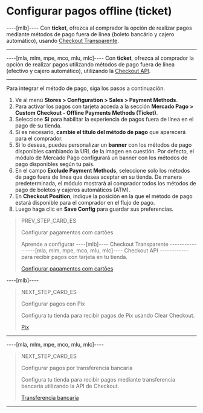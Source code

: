 # Configurar pagos offline (ticket)

----[mlb]----
Con **ticket**, ofrezca al comprador la opción de realizar pagos mediante métodos de pago fuera de línea (boleto bancário y cajero automático), usando [Checkout Transparente](/developers/es/guides/checkout-api/introduction).

------------

----[mla, mlm, mpe, mco, mlu, mlc]----
Con **ticket**, ofrezca al comprador la opción de realizar pagos utilizando métodos de pago fuera de línea (efectivo y cajero automático), utilizando la [Checkout API](/developers/es/guides/checkout-api/introduction).

------------

Para integrar el método de pago, siga los pasos a continuación.

1. Ve al menú **Stores > Configuration > Sales > Payment Methods**.
2. Para activar los pagos con tarjeta acceda a la sección **Mercado Pago > Custom Checkout - Offline Payments Methods (Ticket)**.
3. Seleccione **Sí** para habilitar la experiencia de pagos fuera de línea en el pago de su tienda.
4. Si es necesario, **cambie el título del método de pago** que aparecerá para el comprador.
5. Si lo deseas, puedes personalizar un **banner** con los métodos de pago disponibles cambiando la URL de la imagen en cuestión. Por defecto, el módulo de Mercado Pago configurará un banner con los métodos de pago disponibles según tu país.
6. En el campo **Exclude Payment Methods**, seleccione solo los métodos de pago fuera de línea que desea aceptar en su tienda. De manera predeterminada, el módulo mostrará al comprador todos los métodos de pago de boletos y cajeros automáticos (ATM).
7. En **Checkout Position**, indique la posición en la que el método de pago estará disponible para el comprador en el flujo de pago.
8. Luego haga clic en **Save Config** para guardar sus preferencias.

> PREV_STEP_CARD_ES
>
> Configurar pagamentos com cartões
>
> Aprende a configurar ----[mlb]---- Checkout Transparente ------------ ----[mla, mlm, mpe, mco, mlu, mlc]---- Checkout API ------------ para recibir pagos con tarjeta en tu tienda.
>
> [Configurar pagamentos com cartões](/developers/es/docs/magento-two/payment-configuration/checkout-api/cards)

----[mlb]----
> NEXT_STEP_CARD_ES
>
> Configurar pagos con Pix
>
> Configura tu tienda para recibir pagos de Pix usando Clear Checkout.
>
> [Pix](/developers/es/docs/magento-two/payment-configuration/checkout-api/pix)
------------

----[mla, mlm, mpe, mco, mlu, mlc]----
> NEXT_STEP_CARD_ES
>
> Configurar pagos por transferencia bancaria
>
> Configura tu tienda para recibir pagos mediante transferencia bancaria utilizando la API de Checkout.
>
> [Transferencia bancaria](/developers/es/docs/magento-two/payment-configuration/checkout-api/bank-transfer)
------------